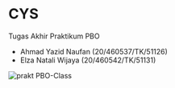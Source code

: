 # CYS

Tugas Akhir Praktikum PBO
- Ahmad Yazid Naufan (20/460537/TK/51126)
- Elza Natali Wijaya (20/460542/TK/51131)

![prakt PBO-Class](https://user-images.githubusercontent.com/79157341/117577985-6497d100-b116-11eb-913f-7c7e5f0d01d4.png)
